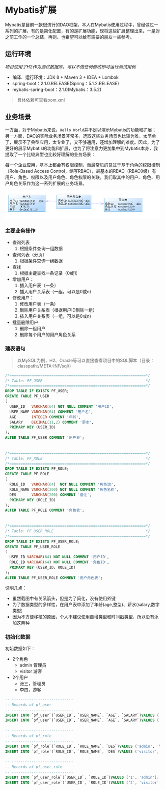 # Mybatis扩展

Mybatis是目前一款很流行的DAO框架，本人在Mybatis使用过程中，曾经做过一系列的扩展，有的是简化配置，有的是扩展功能，现将这些扩展整理出来，一是对之前工作的一个总结，再则，也希望可以给有需要的朋友一些参考。

## 运行环境

*项目使用了H2作为测试数据库，可以不做任何修改即可运行测试用例*

* 编译、运行环境：JDK 8 + Maven 3 + IDEA + Lombok
* spring-boot：2.1.0.RELEASE(Spring：5.1.2.RELEASE)
* mybatis-spring-boot：2.1.0(Mybatis：3.5.2)
> 具体依赖可查看pom.xml

## 业务场景

一方面，对于Mybatis来说，`Hello World`并不足以演示Mybatis的功能和扩展；另一方面，DAO的实际业务场景非常多，选取这些业务场景也比较为难，太简单了，展示不了典型应用，太专业了，又不够通用，还增加理解的难度。因此，为了更好的展示Mybatis的功能和扩展，也为了将注意力更加集中到Mybatis本身，我提取了一个比较典型也比较好理解的业务场景：

每一个企业应用，基本上都会有权限控制，而最常见的莫过于基于角色的权限控制（Role-Based Access Control，缩写RBAC），最基本的RBAC（RBAC0级）有用户、角色、权限以及用户角色、角色权限的关联。我们取其中的用户、角色、用户角色关系作为这一系列扩展的业务场景。

![](assets/scene.png)

### 主要业务操作

* 查询列表
   1. 根据条件查询一组数据
* 查询列表（分页）
   1. 根据条件查询一组数据
* 查找
   1. 根据主键查找一条记录（0或1）   
* 增加用户：
   1. 插入用户表（一条）
   1. 插入用户关系表（一组，可以是0或n）
* 修改用户：
   1. 修改用户表（一条)
   1. 删除用户关系表（根据用户ID删除一组）
   1. 插入用户关系表（一组，可以是0或n）
* 批量删除用户
   1. 删除一组用户
   1. 删除每个用户的用户角色关系

### 建表语句
> 以MySQL为例，H2、Oracle等可以直接查看项目中的SQL脚本（目录：classpath:/META-INF/sql/)
```sql
/*==============================================================*/
/* Table: PF_USER                                               */
/*==============================================================*/
DROP TABLE IF EXISTS PF_USER;
CREATE TABLE PF_USER
(
  USER_ID   VARCHAR(64) NOT NULL COMMENT '用户ID',
  USER_NAME VARCHAR(64) COMMENT '用户名',
  AGE       INTEGER COMMENT '年龄',
  SALARY    DECIMAL(11,2) COMMENT '薪水',
  PRIMARY KEY (USER_ID)
);
ALTER TABLE PF_USER COMMENT '用户表';


/*==============================================================*/
/* Table: PF_ROLE                                               */
/*==============================================================*/
DROP TABLE IF EXISTS PF_ROLE;
CREATE TABLE PF_ROLE
(
  ROLE_ID   VARCHAR(64)  NOT NULL COMMENT '角色ID',
  ROLE_NAME VARCHAR(200) NOT NULL COMMENT '角色名称',
  DES       VARCHAR(200) COMMENT '备注',
  PRIMARY KEY (ROLE_ID)
);
ALTER TABLE PF_ROLE COMMENT '角色表';


/*==============================================================*/
/* Table: PF_USER_ROLE                                          */
/*==============================================================*/
DROP TABLE IF EXISTS PF_USER_ROLE;
CREATE TABLE PF_USER_ROLE
(
  USER_ID VARCHAR(64) NOT NULL COMMENT '用户ID',
  ROLE_ID VARCHAR(64) NOT NULL COMMENT '角色ID',
  PRIMARY KEY (USER_ID, ROLE_ID)
);
ALTER TABLE PF_USER_ROLE COMMENT '用户角色表';
```

说明几点：
* 虽然截图中有关系箭头，但是为了简化，没有使用外键
* 为了数据类型的多样性，在用户表中添加了年龄(age,整型)、薪水(salary,数字类型)
* 因为不方便移植的原因，个人不建议使用自增类型和时间戳类型，所以没有添加这两种

### 初始化数据

初始数据如下：
* 2个角色
   * admin 管理员
   * visitor 游客
* 2个用户
   * 张三，管理员
   * 李四，游客
```sql
-- ----------------------------
-- Records of pf_user
-- ----------------------------
INSERT INTO `pf_user`(`USER_ID`, `USER_NAME`, `AGE`, `SALARY`)VALUES ('1', '张三', 35, 50000.00);
INSERT INTO `pf_user`(`USER_ID`, `USER_NAME`, `AGE`, `SALARY`)VALUES ('2', '李四', 26, 20000.00);

-- ----------------------------
-- Records of pf_role
-- ----------------------------
INSERT INTO `pf_role`(`ROLE_ID`, `ROLE_NAME`, `DES`)VALUES ('admin', '管理员', '拥有最大权限');
INSERT INTO `pf_role`(`ROLE_ID`, `ROLE_NAME`, `DES`)VALUES ('visitor', '游客', '最低权限');

-- ----------------------------
-- Records of pf_user_role
-- ----------------------------
INSERT INTO `pf_user_role`(`USER_ID`, `ROLE_ID`)VALUES ('1', 'admin');
INSERT INTO `pf_user_role`(`USER_ID`, `ROLE_ID`)VALUES ('2', 'visitor');
```
